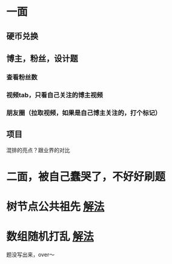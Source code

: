 # 一面
## 硬币兑换

## 博主，粉丝，设计题
### 查看粉丝数
### 视频tab，只看自己关注的博主视频
### 朋友圈（拉取视频，如果是自己博主关注的，打个标记）

## 项目
混排的亮点？跟业界的对比


# 二面，被自己蠢哭了，不好好刷题
# 树节点公共祖先 [解法](/技能包/leetcode/tree/树节点公共祖先.md)
# 数组随机打乱 [解法](/技能包/leetcode/数组/数组随机打乱.md)

题没写出来，over～